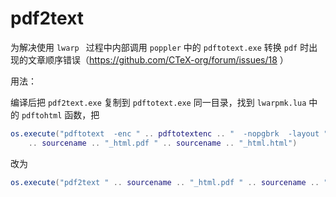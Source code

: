 # pdf2text
为解决使用 `lwarp `  过程中内部调用 `poppler` 中的 `pdftotext.exe` 转换 `pdf` 时出现的文章顺序错误（https://github.com/CTeX-org/forum/issues/18 ）

用法：

编译后把 `pdf2text.exe` 复制到 `pdftotext.exe` 同一目录，找到 `lwarpmk.lua` 中的 `pdftohtml` 函数，把

```lua
os.execute("pdftotext  -enc " .. pdftotextenc .. "  -nopgbrk  -layout "
    .. sourcename .. "_html.pdf " .. sourcename .. "_html.html")
```

改为 

```lua
os.execute("pdf2text " .. sourcename .. "_html.pdf " .. sourcename .. "_html.html")
```

